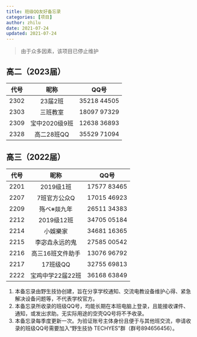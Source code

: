 ```yaml
---
title: 班级QQ友好备忘录
categories: [项目]
author: zhilu
date: 2021-07-24
updated: 2021-07-24
---
```


> 由于众多因素，该项目已停止维护

## 高二（2023届）
| 代号  |     昵称      |    QQ号     |
| :---: | :-----------: | :---------: |
| 2302  |    23届2班    | 35218 44505 |
| 2303  |   三班教室    | 18097 97329 |
| 2309  | 宝中2020级9班 | 12638 36893 |
| 2328  |  高二28班QQ   | 35529 71094 |

## 高三（2022届）

| 代号  |       昵称       |    QQ号     |
| :---: | :--------------: | :---------: |
| 2201  |    2019级1班     | 17577 83465 |
| 2207  |   7班官方公众Q   | 17015 46923 |
| 2209  |   殇ベ※燚九年    | 26511 34383 |
| 2212  |    2019级12班    | 34705 05184 |
| 2214  |     小娛樂家     | 34681 16365 |
| 2215  |  李宓垚永远的鬼  | 27585 00542 |
| 2216  | 高三16班文件助手 | 13076 96792 |
| 2217  |     17班级QQ     | 32755 69813 |
| 2222  | 宝鸡中学22届22班 | 36168 63849 |

1. 本备忘录由野生技协创建，旨在分享学校通知、交流电教设备维护心得、紧急解决设备问题等，不代表学校官方。
2. 本备忘录所收录的班级QQ号，均能长期在本班电脑上登录，且能接收课件、通知，或发出求助。无实际用途的空壳QQ号将不予收录。
3. 本备忘录每季度更新一次。为验证账号主体身份且便于与其他班交流，申请收录的班级QQ号需要加入“野生技协 TECHYES”群（群号894656456）。
